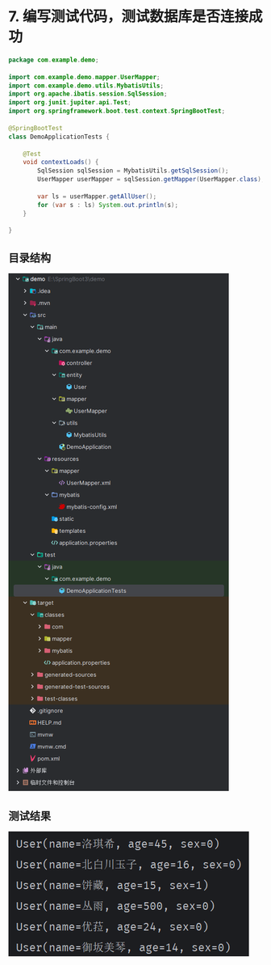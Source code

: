 # 7. 编写测试代码，测试数据库是否连接成功

```java
package com.example.demo;

import com.example.demo.mapper.UserMapper;
import com.example.demo.utils.MybatisUtils;
import org.apache.ibatis.session.SqlSession;
import org.junit.jupiter.api.Test;
import org.springframework.boot.test.context.SpringBootTest;

@SpringBootTest
class DemoApplicationTests {

    @Test
    void contextLoads() {
        SqlSession sqlSession = MybatisUtils.getSqlSession();
        UserMapper userMapper = sqlSession.getMapper(UserMapper.class);

        var ls = userMapper.getAllUser();
        for (var s : ls) System.out.println(s);
    }

}

```

## 目录结构

![图 0](../../images/a3f7bf3c735b333204dfbf8ef7a57d26b76057fb34653a8d894ff6e11044df47.png)  

## 测试结果

![图 1](../../images/65a67e374c643c7df9b234eb8e8d3811ebbdc3a1ad22412efe505d28f447377d.png)  
